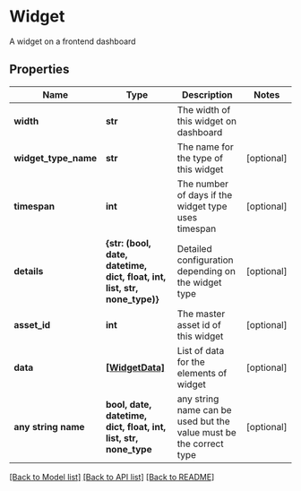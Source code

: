# Widget

A widget on a frontend dashboard

## Properties
Name | Type | Description | Notes
------------ | ------------- | ------------- | -------------
**width** | **str** | The width of this widget on dashboard | 
**widget_type_name** | **str** | The name for the type of this widget | [optional] 
**timespan** | **int** | The number of days if the widget type uses timespan | [optional] 
**details** | **{str: (bool, date, datetime, dict, float, int, list, str, none_type)}** | Detailed configuration depending on the widget type | [optional] 
**asset_id** | **int** | The master asset id of this widget | [optional] 
**data** | [**[WidgetData]**](WidgetData.md) | List of data for the elements of widget | [optional] 
**any string name** | **bool, date, datetime, dict, float, int, list, str, none_type** | any string name can be used but the value must be the correct type | [optional]

[[Back to Model list]](../README.md#documentation-for-models) [[Back to API list]](../README.md#documentation-for-api-endpoints) [[Back to README]](../README.md)


